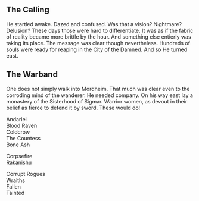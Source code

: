 
## The Calling
He startled awake. Dazed and confused. Was that a vision? Nightmare? Delusion? These days those were hard to differentiate.
It was as if the fabric of reality became more brittle by the hour. And something else entierly was taking its place.
The message was clear though nevertheless. Hundreds of souls were ready for reaping in the City of the Damned. And so He turned east.

## The Warband
One does not simply walk into Mordheim. That much was clear even to the corroding mind of the wanderer. He needed company.
On his way east lay a monastery of the Sisterhood of Sigmar. Warrior women, as devout in their belief as fierce to defend it by sword. These would do!

Andariel  
Blood Raven  
Coldcrow  
The Countess  
Bone Ash  

Corpsefire  
Rakanishu

Corrupt Rogues  
Wraiths  
Fallen  
Tainted  
